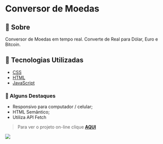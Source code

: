 # Conversor de Moedas

## 📝 Sobre

Conversor de Moedas em tempo real. Converte de Real para Dólar, Euro e Bitcoin.

## 🚀 Tecnologias Utilizadas

-   [CSS](https://developer.mozilla.org/en-US/docs/Web/CSS)
-   [HTML](https://developer.mozilla.org/en-US/docs/Web/HTML)
-   [JavaScript](https://developer.mozilla.org/en-US/docs/Web/javascript)

### 📌 Alguns Destaques

- Responsivo para computador / celular;
- HTML Semântico;
- Utiliza API Fetch

> Para ver o projeto on-line clique **[AQUI](https://raquelferreira1.github.io/Conversor-Moedas/)**

<img src="https://github.com/raquelferreira1/Conversor-Moedas/blob/master/assets/print-tela.png?raw=true">
